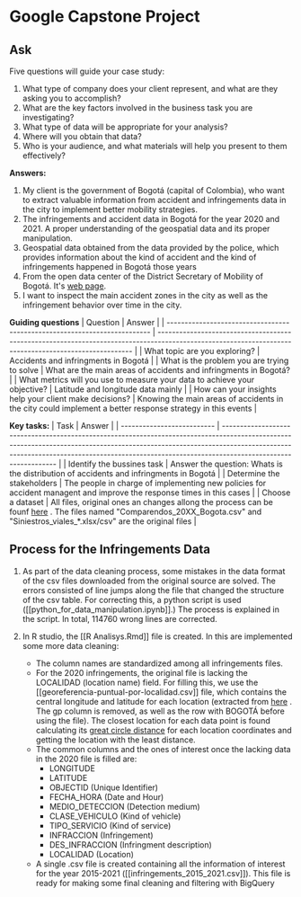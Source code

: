 # Google Capstone Project

## Ask
Five questions will guide your case study: 

1. What type of company does your client represent, and what are they asking you to accomplish?
2. What are the key factors involved in the business task you are investigating?
3. What type of data will be appropriate for your analysis?
4. Where will you obtain that data?
5. Who is your audience, and what materials will help you present to them effectively?

**Answers:**
1. My client is the government of Bogotá (capital of Colombia), who want to extract valuable information from accident and infringements data in the city to implement better mobility strategies.
2. The infringements and accident data in Bogotá for the year 2020 and 2021. A proper understanding of the geospatial data and its proper manipulation.
3. Geospatial data obtained from the data provided by the police, which provides information about the kind of accident and the kind of infringements happened in Bogotá those years
4. From the open data center of the District Secretary of Mobility of Bogotá. It's [web page](https://datos.movilidadbogota.gov.co/).
5. I want to inspect the main accident zones in the city as well as the infringement behavior over time in the city.


**Guiding questions** 
| Question                                                                  | Answer                                                                                                                                                |
| ------------------------------------------------------------------------- | ----------------------------------------------------------------------------------------------------------------------------------------------------- |
| What topic are you exploring?                                             | Accidents and infringments in Bogotá                                                                                                            |
| What is the problem you are trying to solve                               | What are the main areas of accidents and infringments in Bogotá?                                                                                      |
| What metrics will you use to measure your data to achieve your objective? | Latitude and longitude data mainly                                                                                                                            |
| How can your insights help your client make decisions?                    | Knowing the main areas of accidents in the city could implement a better response strategy in this events |



**Key tasks:**
| Task                       | Answer                                                                                                                                                                                                                                                                     |
| -------------------------- | -------------------------------------------------------------------------------------------------------------------------------------------------------------------------------------------------------------------------------------------------------------------------- |
| Identify the bussines task | Answer the question: Whats is the distribution of accidents and infringments in Bogotá                                                                                                                                                                                     |
| Determine the stakeholders | The people in charge of implementing new policies for accident managent and improve the response times in this cases                                                                                                                                                       |
| Choose a dataset           | All files, original ones an changes allong the process can be founf [here](https://drive.google.com/drive/folders/1F1dWfuO1ewgBrsvucCtswx2uwG-lOPrh?usp=sharing) . The files named "Comparendos_20XX_Bogota.csv" and "Siniestros_viales_*.xlsx/csv" are the original files |

## Process for the Infringements Data

1. As part of the data cleaning process, some mistakes in the data format of the csv files downloaded from the original source are solved. The errors consisted of line jumps along the file that changed the structure of the csv table. For correcting this, a python script is used ([[python_for_data_manipulation.ipynb]].) The process is explained in the script. In total, 114760 wrong lines are corrected.

2. In R studio, the [[R Analisys.Rmd]] file is created. In this are implemented some more data cleaning:
	- The column names are standardized among all infringements files. 
	- For the 2020 infringements, the original file is lacking the LOCALIDAD (location name) field. For filling this, we use the [[georeferencia-puntual-por-localidad.csv]] file, which contains the central longitude and latitude for each location (extracted from [here](https://bogota-laburbano.opendatasoft.com/explore/dataset/georeferencia-puntual-por-localidad/table/?flg=es) . The gp column is removed, as well as the row with BOGOTÁ before using the file). The closest location for each data point is found calculating its [great circle distance](https://en.wikipedia.org/wiki/Great-circle_distance) for each location coordinates and getting the location with the least distance. 
	- The common columns and the ones of interest once the lacking data in the 2020 file is filled are:
		- LONGITUDE
		- LATITUDE
		- OBJECTID (Unique Identifier)
		- FECHA_HORA (Date and Hour)
		- MEDIO_DETECCION (Detection medium)
		- CLASE_VEHICULO (Kind of vehicle)
		- TIPO_SERVICIO (Kind of service)
		- INFRACCION (Infringement)
		- DES_INFRACCION (Infringment description)
		- LOCALIDAD (Location)
	-  A single .csv file is created containing all the information of interest for the year 2015-2021 ([[infringements_2015_2021.csv]]). This file is ready for making some final cleaning and filtering with BigQuery